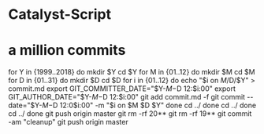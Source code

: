 # Catalyst-Script
# a million commits
for Y in {1999..2018}
do
  mkdir $Y
  cd $Y
  for M in {01..12}
  do
    mkdir $M
    cd $M
    for D in {01..31}
    do
      mkdir $D
      cd $D
      for i in {01..12}
      do
        echo "$i on $M/$D/$Y" > commit.md
        export GIT_COMMITTER_DATE="$Y-$M-$D 12:$i:00"
        export GIT_AUTHOR_DATE="$Y-$M-$D 12:$i:00"
        git add commit.md -f
        git commit --date="$Y-$M-$D 12:0$i:00" -m "$i on $M $D $Y"
      done
      cd ../
    done
    cd ../
  done
  cd ../
done
git push origin master
git rm -rf 20**
git rm -rf 19**
git commit -am "cleanup"
git push origin master
